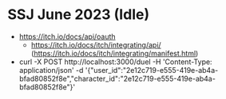 # SSJ June 2023 (Idle)

* https://itch.io/docs/api/oauth
  * https://itch.io/docs/itch/integrating/api/ (https://itch.io/docs/itch/integrating/manifest.html)
* curl -X POST http://localhost:3000/duel -H 'Content-Type: application/json' -d '{"user_id":"2e12c719-e555-419e-ab4a-bfad80852f8e","character_id":"2e12c719-e555-419e-ab4a-bfad80852f8e"}'
